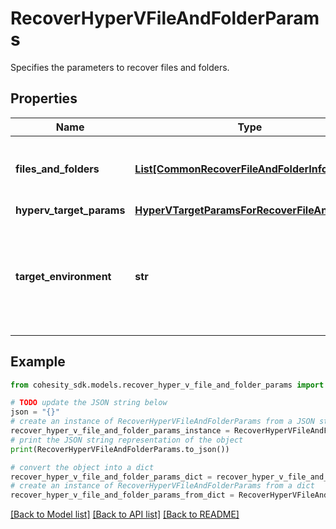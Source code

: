 # RecoverHyperVFileAndFolderParams

Specifies the parameters to recover files and folders.

## Properties

Name | Type | Description | Notes
------------ | ------------- | ------------- | -------------
**files_and_folders** | [**List[CommonRecoverFileAndFolderInfo]**](CommonRecoverFileAndFolderInfo.md) | Specifies the info about the files and folders to be recovered. | 
**hyperv_target_params** | [**HyperVTargetParamsForRecoverFileAndFolder**](HyperVTargetParamsForRecoverFileAndFolder.md) |  | [optional] 
**target_environment** | **str** | Specifies the environment of the recovery target. The corresponding params below must be filled out. | 

## Example

```python
from cohesity_sdk.models.recover_hyper_v_file_and_folder_params import RecoverHyperVFileAndFolderParams

# TODO update the JSON string below
json = "{}"
# create an instance of RecoverHyperVFileAndFolderParams from a JSON string
recover_hyper_v_file_and_folder_params_instance = RecoverHyperVFileAndFolderParams.from_json(json)
# print the JSON string representation of the object
print(RecoverHyperVFileAndFolderParams.to_json())

# convert the object into a dict
recover_hyper_v_file_and_folder_params_dict = recover_hyper_v_file_and_folder_params_instance.to_dict()
# create an instance of RecoverHyperVFileAndFolderParams from a dict
recover_hyper_v_file_and_folder_params_from_dict = RecoverHyperVFileAndFolderParams.from_dict(recover_hyper_v_file_and_folder_params_dict)
```
[[Back to Model list]](../README.md#documentation-for-models) [[Back to API list]](../README.md#documentation-for-api-endpoints) [[Back to README]](../README.md)


